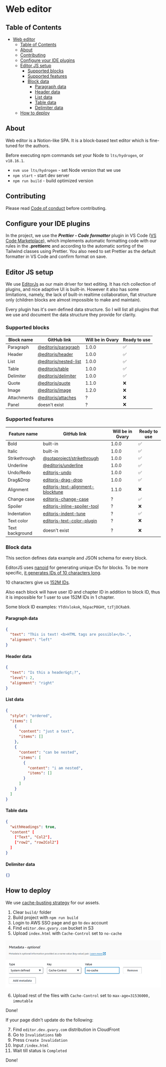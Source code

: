 # Web editor

## Table of Contents

- [Web editor](#web-editor)
  - [Table of Contents](#table-of-contents)
  - [About](#about)
  - [Contributing](#contributing)
  - [Configure your IDE plugins](#configure-your-ide-plugins)
  - [Editor JS setup](#editor-js-setup)
    - [Supported blocks](#supported-blocks)
    - [Supported features](#supported-features)
    - [Block data](#block-data)
      - [Paragraph data](#paragraph-data)
      - [Header data](#header-data)
      - [List data](#list-data)
      - [Table data](#table-data)
      - [Delimiter data](#delimiter-data)
  - [How to deploy](#how-to-deploy)

## About

Web editor is a Notion-like SPA. It is a block-based text editor which is fine-tuned for the authors.

Before executing npm commands set your Node to `lts/hydrogen`, or `v18.16.1`.

- `nvm use lts/hydrogen` - set Node version that we use
- `npm start` - start dev server
- `npm run build` - build optimized version

## Contributing

Please read [Code of conduct](./code-of-conduct.md) before contributing.

## Configure your IDE plugins

In the project, we use the **_Prettier - Code formatter_** plugin in VS Code ([VS Code Marketplace](https://marketplace.visualstudio.com/items?itemName=esbenp.prettier-vscode")), which implements automatic formatting code with our rules in the **.prettierrc** and according to the automatic sorting of the Tailwind classes using Prettier.
You also need to set Prettier as the default formatter in VS Code and confirm format on save.

## Editor JS setup

We use [EditorJs](https://editorjs.io/) as our main driver for text editing. It has rich collection of plugins, and nice adaptive UI is built-in. However it also has some limitations, namely, the lack of built-in realtime collaboration, flat structure only (children blocks are almost impossible to make and maintain).

Every plugin has it's own defined data structure. So I will list all plugins that we use and document the data structure they provide for clarity.

### Supported blocks

| **Block name**   | **GitHub link**                                                                            | **Will be in Gvary** | **Ready to use** |
|------------------|--------------------------------------------------------------------------------------------|----------------------|------------------|
| Paragraph        | [@editorjs/paragraph](https://github.com/editor-js/paragraph)                              |                1.0.0 |         ✅        |
| Header           | [@editorjs/header ](https://github.com/editor-js/header)                                   |                1.0.0 |         ✅        |
| List             | [@editorjs/nested-list](https://github.com/editor-js/nested-list)                          |                1.0.0 |         ✅        |
| Table            | [@editorjs/table](https://github.com/editor-js/table)                                      |                1.0.0 |         ✅        |
| Delimiter        | [@editorjs/delimiter](https://github.com/editor-js/delimiter)                              |                1.0.0 |         ✅        |
| Quote            | [@editorjs/quote](https://github.com/editor-js/quote)                                      |                1.1.0 |         ❌        |
| Image            | [@editorjs/image](https://github.com/editor-js/image)                                      |                1.2.0 |         ❌        |
| Attachments      | [@editorjs/attaches](https://github.com/editor-js/attaches)                                |                    ? |         ❌        |
| Panel            | doesn't exist                                                                              |                    ? |         ❌        |

### Supported features

| **Feature name** | **GitHub link**                                                                                      | **Will be in Gvary** | **Ready to use** |
|------------------|------------------------------------------------------------------------------------------------------|----------------------|------------------|
| Bold             | built-in                                                                                             |                1.0.0 |         ✅       |
| Italic           | built-in                                                                                             |                1.0.0 |         ✅       |
| Strikethrough    | [@sotaproject/strikethrough](https://www.npmjs.com/package/@sotaproject/strikethrough)               |                1.0.0 |         ✅       |
| Underline        | [@editorjs/underline](https://github.com/editor-js/underline)                                        |                1.0.0 |         ✅       |
| Undo/Redo        | [editorjs-undo](https://github.com/kommitters/editorjs-undo)                                         |                1.0.0 |         ✅       |
| Drag&Drop        | [editorjs-drag-drop](https://github.com/kommitters/editorjs-drag-drop)                               |                1.0.0 |         ✅       |
| Alignment        | [editorjs-text-alignment-blocktune](https://www.npmjs.com/package/editorjs-text-alignment-blocktune) |                1.1.0 |         ❌       |
| Change case      | [editorjs-change-case](https://github.com/maziyank/editorjs-change-case)                             |                    ? |         ✅       |
| Spoiler          | [editorjs-inline-spoiler-tool](https://www.npmjs.com/package/editorjs-inline-spoiler-tool)           |                    ? |         ❌       |
| Indentation      | [editorjs-indent-tune](https://www.npmjs.com/package/editorjs-indent-tune)                           |                    ? |         ✅       |
| Text color       | [editorjs-text-color-plugin](https://www.npmjs.com/package/editorjs-text-color-plugin)               |                    ? |         ❌       |
| Text background  | doesn't exist                                                                                        |                    ? |         ❌       |

### Block data

This section defines data example and JSON schema for every block.

EditorJS uses [nanoid](https://www.npmjs.com/package/nanoid) for generating unique IDs for blocks. To be more specific, [it generates IDs of 10 characters long](https://github.com/codex-team/editor.js/blob/next/src/components/utils.ts#L662).

10 characters give us [152M IDs](https://zelark.github.io/nano-id-cc/). 

Also each block will have user ID and chapter ID in addition to block ID, thus it is impossible for 1 user to use 152M IDs in 1 chapter.

Some block ID examples: `YTdVxlokok`, `hGpacP0GHt`, `tzTjDCRab9`.

#### Paragraph data

```json
{
  "text": "This is text! <b>HTML tags are possible</b>.",
  "alignment": "left"
}
```

#### Header data

```json
{
  "text": "Is this a header&gt;?",
  "level": 2,
  "alignment": "right"
}
```

#### List data

```json
{
  "style": "ordered",
  "items": [
    {
      "content": "just a text",
      "items": []
    },
    {
      "content": "can be nested",
      "items": [
        {
          "content": "i am nested",
          "items": []
        }
      ]
    }
  ]
}
```

#### Table data

```json
{
  "withHeadings": true,
  "content" [
    ["Text", "Col2"],
    ["row2", "row2Col2"]
  ]
}
```

#### Delimiter data

```json
{}
```

## How to deploy

We use [cache-busting strategy](https://developer.mozilla.org/en-US/docs/Web/HTTP/Headers/Cache-Control#caching_static_assets_with_cache_busting) for our assets.

1. Clear `build/` folder
2. Build project with `npm run build`
3. Login to AWS SSO page and go to `dev` account
4. Find `editor.dev.gvary.com` bucket in S3
5. Upload `index.html` with `Cache-Control` set to `no-cache`

![s3-upload-index](docs/s3-upload-index.png)

6. Upload rest of the files with `Cache-Control` set to `max-age=31536000, immutable`

Done!

If your page didn't update do the following:

7. Find `editor.dev.gvary.com` distribution in CloudFront
8. Go to `Invalidations` tab
9. Press `Create Invalidation`
10. Input `/index.html`
11. Wait till status is `Completed`

Done!